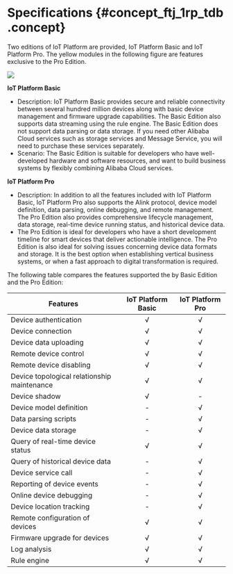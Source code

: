 # Specifications {#concept_ftj_1rp_tdb .concept}

Two editions of IoT Platform are provided, IoT Platform Basic and IoT Platform Pro. The yellow modules in the following figure are features exclusive to the Pro Edition.

![](http://static-aliyun-doc.oss-cn-hangzhou.aliyuncs.com/assets/img/7452/15415799073365_en-US.png)

**IoT Platform Basic**

-   Description: IoT Platform Basic provides secure and reliable connectivity between several hundred million devices along with basic device management and firmware upgrade capabilities. The Basic Edition also supports data streaming using the rule engine. The Basic Edition does not support data parsing or data storage. If you need other Alibaba Cloud services such as storage services and Message Service, you will need to purchase these services separately.
-   Scenario: The Basic Edition is suitable for developers who have well-developed hardware and software resources, and want to build business systems by flexibly combining Alibaba Cloud services.

**IoT Platform Pro**

-   Description: In addition to all the features included with IoT Platform Basic, IoT Platform Pro also supports the Alink protocol, device model definition, data parsing, online debugging, and remote management. The Pro Edition also provides comprehensive lifecycle management, data storage, real-time device running status, and historical device data.
-   The Pro Edition is ideal for developers who have a short development timeline for smart devices that deliver actionable intelligence. The Pro Edition is also ideal for solving issues concerning device data formats and storage. It is the best option when establishing vertical business systems, or when a fast approach to digital transformation is required.

The following table compares the features supported the by Basic Edition and the Pro Edition:

|Features|IoT Platform Basic|IoT Platform Pro|
|--------|:----------------:|:--------------:|
|Device authentication|√|√|
|Device connection|√|√|
|Device data uploading|√|√|
|Remote device control|√|√|
|Remote device disabling|√|√|
|Device topological relationship maintenance|√|√|
|Device shadow|√|-|
|Device model definition|-|√|
|Data parsing scripts|-|√|
|Device data storage|-|√|
|Query of real-time device status|√|√|
|Query of historical device data|-|√|
|Device service call|-|√|
|Reporting of device events|-|√|
|Online device debugging|-|√|
|Device location tracking|-|√|
|Remote configuration of devices|√|√|
|Firmware upgrade for devices|√|√|
|Log analysis|√|√|
|Rule engine|√|√|

